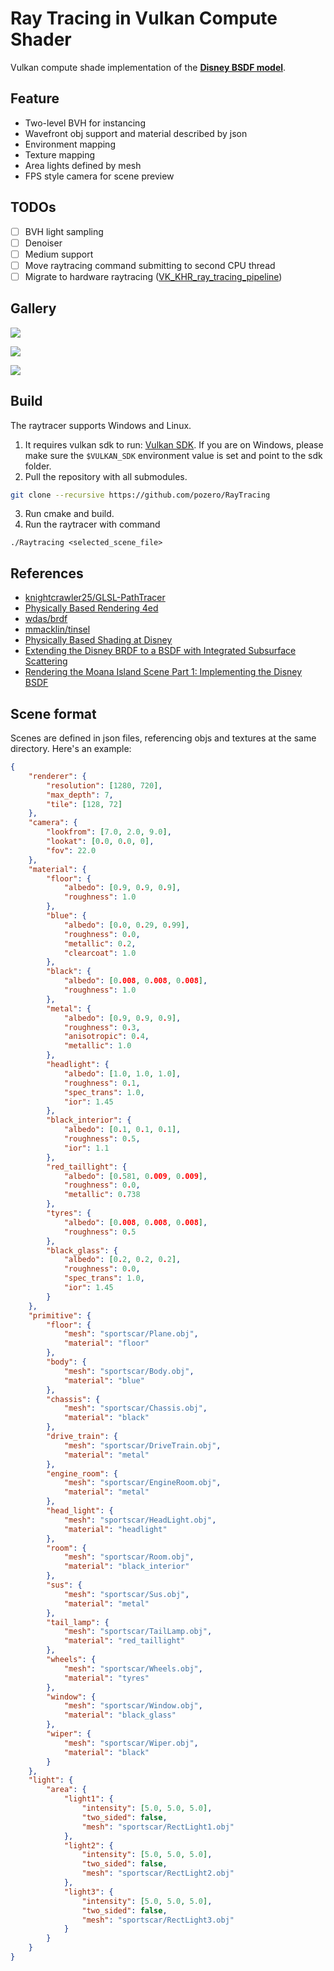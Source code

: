 # Ray Tracing in Vulkan Compute Shader

Vulkan compute shade implementation of the **[Disney BSDF model](https://blog.selfshadow.com/publications/s2015-shading-course/burley/s2015_pbs_disney_bsdf_notes.pdf)**. 

## Feature

- Two-level BVH for instancing
- Wavefront obj support and material described by json
- Environment mapping
- Texture mapping
- Area lights defined by mesh
- FPS style camera for scene preview

## TODOs

- [ ] BVH light sampling
- [ ] Denoiser
- [ ] Medium support
- [ ] Move raytracing command submitting to second CPU thread
- [ ] Migrate to hardware raytracing ([VK_KHR_ray_tracing_pipeline](https://registry.khronos.org/vulkan/specs/1.3-extensions/man/html/VK_KHR_ray_tracing_pipeline.html))

## Gallery

![](outputs/hyperion_rect_light.png)

![](outputs/mustang_red.png)

![](outputs/staircase.png)

## Build

The raytracer supports Windows and Linux. 

1. It requires vulkan sdk to run: [Vulkan SDK](https://vulkan.lunarg.com/sdk/home). If you are on Windows, please make sure the `$VULKAN_SDK` environment value is set and point to the sdk folder.
2. Pull the repository with all submodules.

```bash
git clone --recursive https://github.com/pozero/RayTracing
```

3. Run cmake and build.
4. Run the raytracer with command

```
./Raytracing <selected_scene_file>
```

## References

- [knightcrawler25/GLSL-PathTracer](https://github.com/knightcrawler25/GLSL-PathTracer)
- [Physically Based Rendering 4ed](https://pbr-book.org/4ed/contents)
- [wdas/brdf](https://github.com/wdas/brdf)
- [mmacklin/tinsel](https://github.com/mmacklin/tinsel)
- [Physically Based Shading at Disney](https://blog.selfshadow.com/publications/s2012-shading-course/burley/s2012_pbs_disney_brdf_notes_v3.pdf)
- [Extending the Disney BRDF to a BSDF with Integrated Subsurface Scattering](https://blog.selfshadow.com/publications/s2015-shading-course/burley/s2015_pbs_disney_bsdf_notes.pdf)
- [Rendering the Moana Island Scene Part 1: Implementing the Disney BSDF](https://schuttejoe.github.io/post/disneybsdf/)

## Scene format

Scenes are defined in json files, referencing objs and textures at the same directory. Here's an example:

```json
{
    "renderer": {
        "resolution": [1280, 720],
        "max_depth": 7,
        "tile": [128, 72]
    },
    "camera": {
        "lookfrom": [7.0, 2.0, 9.0],
        "lookat": [0.0, 0.0, 0],
        "fov": 22.0
    },
    "material": {
        "floor": {
            "albedo": [0.9, 0.9, 0.9],
            "roughness": 1.0
        },
        "blue": {
            "albedo": [0.0, 0.29, 0.99],
            "roughness": 0.0,
            "metallic": 0.2,
            "clearcoat": 1.0
        },
        "black": {
            "albedo": [0.008, 0.008, 0.008],
            "roughness": 1.0
        },
        "metal": {
            "albedo": [0.9, 0.9, 0.9],
            "roughness": 0.3,
            "anisotropic": 0.4,
            "metallic": 1.0
        },
        "headlight": {
            "albedo": [1.0, 1.0, 1.0],
            "roughness": 0.1,
            "spec_trans": 1.0,
            "ior": 1.45
        },
        "black_interior": {
            "albedo": [0.1, 0.1, 0.1],
            "roughness": 0.5,
            "ior": 1.1
        },
        "red_taillight": {
            "albedo": [0.581, 0.009, 0.009],
            "roughness": 0.0,
            "metallic": 0.738
        },
        "tyres": {
            "albedo": [0.008, 0.008, 0.008],
            "roughness": 0.5
        },
        "black_glass": {
            "albedo": [0.2, 0.2, 0.2],
            "roughness": 0.0,
            "spec_trans": 1.0,
            "ior": 1.45
        }
    },
    "primitive": {
        "floor": {
            "mesh": "sportscar/Plane.obj",
            "material": "floor"
        },
        "body": {
            "mesh": "sportscar/Body.obj",
            "material": "blue"
        },
        "chassis": {
            "mesh": "sportscar/Chassis.obj",
            "material": "black"
        },
        "drive_train": {
            "mesh": "sportscar/DriveTrain.obj",
            "material": "metal"
        },
        "engine_room": {
            "mesh": "sportscar/EngineRoom.obj",
            "material": "metal"
        },
        "head_light": {
            "mesh": "sportscar/HeadLight.obj",
            "material": "headlight"
        },
        "room": {
            "mesh": "sportscar/Room.obj",
            "material": "black_interior"
        },
        "sus": {
            "mesh": "sportscar/Sus.obj",
            "material": "metal"
        },
        "tail_lamp": {
            "mesh": "sportscar/TailLamp.obj",
            "material": "red_taillight"
        },
        "wheels": {
            "mesh": "sportscar/Wheels.obj",
            "material": "tyres"
        },
        "window": {
            "mesh": "sportscar/Window.obj",
            "material": "black_glass"
        },
        "wiper": {
            "mesh": "sportscar/Wiper.obj",
            "material": "black"
        }
    },
    "light": {
        "area": {
            "light1": {
                "intensity": [5.0, 5.0, 5.0],
                "two_sided": false,
                "mesh": "sportscar/RectLight1.obj"
            },
            "light2": {
                "intensity": [5.0, 5.0, 5.0],
                "two_sided": false,
                "mesh": "sportscar/RectLight2.obj"
            },
            "light3": {
                "intensity": [5.0, 5.0, 5.0],
                "two_sided": false,
                "mesh": "sportscar/RectLight3.obj"
            }
        }
    }
}
```
